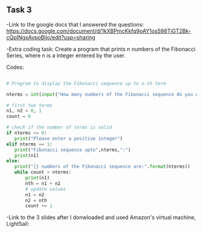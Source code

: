 ## Task 3

-Link to the google docs that I answered the questions:
https://docs.google.com/document/d/1kXBPmcKkfq9oAY1os598TjGT2Bk-cQpINgxAvpoBljo/edit?usp=sharing

-Extra coding task:
Create a program that prints n numbers of the Fibonacci Series, where n is a integer entered by the user.

Codes:
```.py

# Program to display the Fibonacci sequence up to n-th term

nterms = int(input("How many numbers of the Fibonacci sequence do you want to see? "))

# first two terms
n1, n2 = 0, 1
count = 0

# check if the number of terms is valid
if nterms <= 0:
   print("Please enter a positive integer")
elif nterms == 1:
   print("Fibonacci sequence upto",nterms,":")
   print(n1)
else:
   print("{} numbers of the Fibonacci sequence are:".format(nterms))
   while count < nterms:
       print(n1)
       nth = n1 + n2
       # update values
       n1 = n2
       n2 = nth
       count += 1

```
-Link to the 3 slides after I donwloaded and used Amazon's virtual machine, LightSail:
